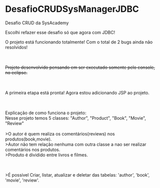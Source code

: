 # DesafioCRUDSysManagerJDBC
Desafio CRUD da SysAcademy

Escolhi refazer esse desafio só que agora com JDBC!

O projeto está funcionando totalmente! Com o total de 2 bugs ainda não resolvidos!

<br><br>~~Projeto desenvolvido pensando em ser executado somente pelo console, no eclipse.~~

<br><br>A primeira etapa está pronta! Agora estou adicionando JSP ao projeto.

<br><br>Explicação de como funciona o projeto:
<br>Nesse projeto temos 5 classes: "Author", "Product", "Book", "Movie", "Review"
<br>
<br>>O autor é quem realiza os comentários(reviews) nos produtos(book,movie).
<br>>Autor não tem relação nenhuma com outra classe a nao ser realizar comentários nos produtos.
<br>>Produto é dividido entre livros e filmes.

<br><br>>É possível Criar, listar, atualizar e deletar das tabelas: 'author', 'book', 'movie', 'review'.
